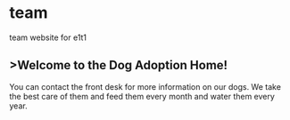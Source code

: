 # team
team website for e1t1
<h2>>Welcome to the Dog Adoption Home!</h2>
<p>You can contact the front desk for more information on our dogs. We take the best care of them and feed them every month and water them every year.<p>